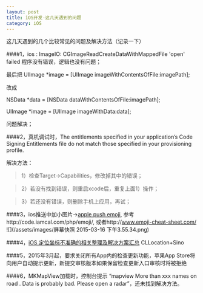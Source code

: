 ```yaml
---
layout: post
title: iOS开发-这几天遇到的问题
category: iOS
---
```


这几天遇到的几个比较常见的问题及解决方法（记录一下）

####1，ios <Error>: ImageIO: CGImageReadCreateDataWithMappedFile  'open' failed
程序没有错误，逻辑也没有问题；

最后把
UIImage *image = [UIImage imageWithContentsOfFile:imagePath];

改成

NSData *data = [NSData dataWithContentsOfFile:imagePath];

 UIImage *image = [UIImage imageWithData:data];

问题解决；

####2，真机调试时，The entitlements specified in your application’s Code Signing Entitlements file do not match those specified in your provisioning profile.

解决方法：

>1）检查Target->Capabilities，修改掉其中的错误；

>2）若没有找到错误，则重启xcode后，重复上面1）操作；

>3）若还没有错误，则删除手机上应用，再试；

####3，ios推送中加小图片->[apple push emoji](http://stackoverflow.com/questions/16649050/emojis-support-in-apple-push-notification), 参考http://code.iamcal.com/php/emoji/,
或者http://www.emoji-cheat-sheet.com/
![](/assets/images/屏幕快照 2015-03-16 下午3.55.34.png)

####4，[iOS 定位坐标不准确的相关整理及解决方案汇总](http://blog.csdn.net/demo_qiao/article/details/43667317) CLLocation+Sino

####5，2015年3月起，要求关闭所有App内的检查更新功能，苹果App Store将向用户自动提示更新，新提交审核版本如果保留检查更新入口审核时将被拒绝

####6，MKMapView加载时，控制台提示 “mapview More than xxx names on road . Data is probably bad. Please open a radar”，还未找到解决方法。

